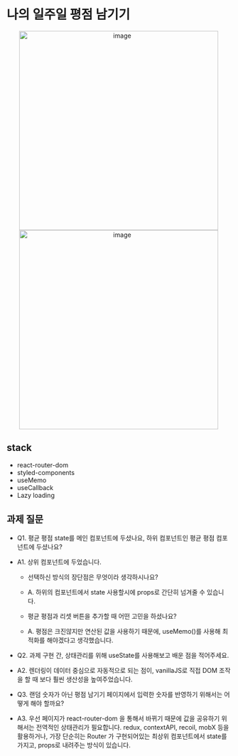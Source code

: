 # 나의 일주일 평점 남기기
<div align="center">
<img width="448" alt="image" src="https://user-images.githubusercontent.com/61547778/177597112-c8e5cfe4-0e4e-4af3-bfe2-3f3fb414cee9.png" >
</div>

<div align="center">
<img width="448" alt="image" src="https://user-images.githubusercontent.com/61547778/177597671-0b09d790-e899-43a6-bfa1-73c77afe5f1b.gif" />
</div>

## stack

- react-router-dom
- styled-components
- useMemo
- useCallback
- Lazy loading

## 과제 질문

- Q1. 평균 평점 state를 메인 컴포넌트에 두셨나요, 하위 컴포넌트인 평균 평점 컴포넌트에 두셨나요?
- A1. 상위 컴포넌트에 두었습니다.

    - 선택하신 방식의 장단점은 무엇이라 생각하시나요?
    - A. 하위의 컴포넌트에서 state 사용할시에 props로 간단히 넘겨줄 수 있습니다.
    
    - 평균 평점과 리셋 버튼을 추가할 때 어떤 고민을 하셨나요?
    - A. 평점은 크진않지만 연산된 값을 사용하기 때문에, useMemo()를 사용해 최적화를 해야겠다고 생각했습니다.
    
- Q2. 과제 구현 간, 상태관리를 위해 useState를 사용해보고 배운 점을 적어주세요.
- A2. 렌더링이 데이터 중심으로 자동적으로 되는 점이, vanillaJS로 직접 DOM 조작을 할 때 보다 훨씬 생산성을 높여주었습니다.

- Q3. 랜덤 숫자가 아닌 평점 남기기 페이지에서 입력한 숫자를 반영하기 위해서는 어떻게 해야 할까요?
- A3. 우선 페이지가 react-router-dom 을 통해서 바뀌기 때문에 값을 공유하기 위해서는 전역적인 상태관리가 필요합니다. redux, contextAPI, recoil, mobX 등을 활용하거나, 가장 단순히는 Router       가 구현되어있는 최상위 컴포넌트에서 state를 가지고, props로 내려주는 방식이 있습니다.
